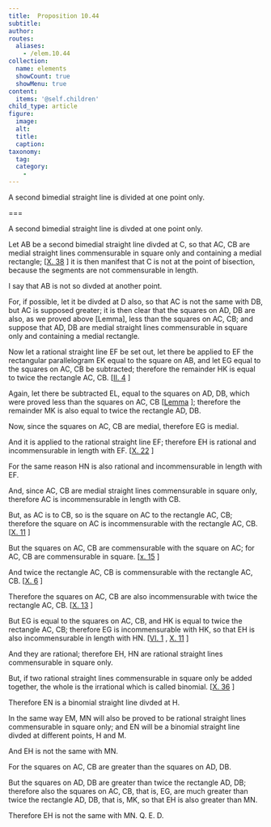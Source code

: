 ```yaml
---
title:  Proposition 10.44
subtitle: 
author:
routes:
  aliases:
    - /elem.10.44
collection:
  name: elements
  showCount: true
  showMenu: true
content:
  items: '@self.children'
child_type: article
figure:
  image:
  alt:
  title:
  caption:
taxonomy:
  tag:
  category:
    - 
---
```


<p><hi rend="ital">A second bimedial straight line is divided at one point only</hi>. </p>

===

<p><span class="ital">A second bimedial straight line is divded at one point only</span>. </p>

<p>Let <span class="ital">AB</span> be a second bimedial straight line divded at <span class="ital">C</span>, so that <span class="ital">AC</span>, <span class="ital">CB</span> are medial straight lines commensurable in square only and containing a medial rectangle; [<a href="/elem.10.38">X. 38</a>
] it is then manifest that <span class="ital">C</span> is not at the point of bisection, because the segments are not commensurable in length. </p>

<p>I say that <span class="ital">AB</span> is not so divded at another point. 
      </p>

<p>For, if possible, let it be divded at <span class="ital">D</span> also, so that <span class="ital">AC</span> is not the same with <span class="ital">DB</span>, but <span class="ital">AC</span> is supposed greater; it is then clear that the squares on <span class="ital">AD</span>, <span class="ital">DB</span> are also, as we proved above [Lemma], less than the squares on <span class="ital">AC</span>, <span class="ital">CB</span>; and suppose that <span class="ital">AD</span>, <span class="ital">DB</span> are medial straight lines commensurable in square only and containing a medial rectangle. </p>

<p>Now let a rational straight line <span class="ital">EF</span> be set out, let there be applied to <span class="ital">EF</span> the rectangular parallelogram <span class="ital">EK</span> equal to the square on <span class="ital">AB</span>, and let <span class="ital">EG</span> equal to the squares on <span class="ital">AC</span>, <span class="ital">CB</span> be subtracted; therefore the remainder <span class="ital">HK</span> is equal to twice the rectangle <span class="ital">AC</span>, <span class="ital">CB</span>. [<a href="/elem.2.4">II. 4</a>
] </p>

<p>Again, let there be subtracted <span class="ital">EL</span>, equal to the squares on <span class="ital">AD</span>, <span class="ital">DB</span>, which were proved less than the squares on <span class="ital">AC</span>, <span class="ital">CB</span> [<a href="/elem.10.41.l.1">Lemma</a>
]; <pb n="96"/>therefore the remainder <span class="ital">MK</span> is also equal to twice the rectangle <span class="ital">AD</span>, <span class="ital">DB</span>. </p>

<p>Now, since the squares on <span class="ital">AC</span>, <span class="ital">CB</span> are medial, therefore <span class="ital">EG</span> is medial. </p>

<p>And it is applied to the rational straight line <span class="ital">EF</span>; therefore <span class="ital">EH</span> is rational and incommensurable in length with <span class="ital">EF</span>. [<a href="/elem.10.22">X. 22</a>
] </p>

<p>For the same reason <span class="ital">HN</span> is also rational and incommensurable in length with <span class="ital">EF</span>. </p>

<p>And, since <span class="ital">AC</span>, <span class="ital">CB</span> are medial straight lines commensurable in square only, therefore <span class="ital">AC</span> is incommensurable in length with <span class="ital">CB</span>. </p>

<p>But, as <span class="ital">AC</span> is to <span class="ital">CB</span>, so is the square on <span class="ital">AC</span> to the rectangle <span class="ital">AC</span>, <span class="ital">CB</span>; therefore the square on <span class="ital">AC</span> is incommensurable with the rectangle <span class="ital">AC</span>, <span class="ital">CB</span>. [<a href="/elem.10.11">X. 11</a>
] </p>

<p>But the squares on <span class="ital">AC</span>, <span class="ital">CB</span> are commensurable with the square on <span class="ital">AC</span>; for <span class="ital">AC</span>, <span class="ital">CB</span> are commensurable in square. [<a href="/elem.10.15">x. 15</a>
] </p>

<p>And twice the rectangle <span class="ital">AC</span>, <span class="ital">CB</span> is commensurable with the rectangle <span class="ital">AC</span>, <span class="ital">CB</span>. [<a href="/elem.10.6">X. 6</a>
] </p>

<p>Therefore the squares on <span class="ital">AC</span>, <span class="ital">CB</span> are also incommensurable with twice the rectangle <span class="ital">AC</span>, <span class="ital">CB</span>. [<a href="/elem.10.13">X. 13</a>
] </p>

<p>But <span class="ital">EG</span> is equal to the squares on <span class="ital">AC</span>, <span class="ital">CB</span>, and <span class="ital">HK</span> is equal to twice the rectangle <span class="ital">AC</span>, <span class="ital">CB</span>; therefore <span class="ital">EG</span> is incommensurable with <span class="ital">HK</span>, so that <span class="ital">EH</span> is also incommensurable in length with <span class="ital">HN</span>. [<a href="/elem.6.1">VI. 1</a>
, <a href="/elem.10.11">X. 11</a>
] </p>

<p>And they are rational; therefore <span class="ital">EH</span>, <span class="ital">HN</span> are rational straight lines commensurable in square only. </p>

<p>But, if two rational straight lines commensurable in square only be added together, the whole is the irrational which is called binomial. [<a href="/elem.10.36">X. 36</a>
] </p>

<p>Therefore <span class="ital">EN</span> is a binomial straight line divded at <span class="ital">H</span>. </p>

<p>In the same way <span class="ital">EM</span>, <span class="ital">MN</span> will also be proved to be rational straight lines commensurable in square only; and <span class="ital">EN</span> will be a binomial straight line divded at different points, <span class="ital">H</span> and <span class="ital">M</span>. <pb n="97"/></p>

<p>And <span class="ital">EH</span> is not the same with <span class="ital">MN</span>. </p>

<p>For the squares on <span class="ital">AC</span>, <span class="ital">CB</span> are greater than the squares on <span class="ital">AD</span>, <span class="ital">DB</span>. </p>

<p>But the squares on <span class="ital">AD</span>, <span class="ital">DB</span> are greater than twice the rectangle <span class="ital">AD</span>, <span class="ital">DB</span>; therefore also the squares on <span class="ital">AC</span>, <span class="ital">CB</span>, that is, <span class="ital">EG</span>, are much greater than twice the rectangle <span class="ital">AD</span>, <span class="ital">DB</span>, that is, <span class="ital">MK</span>, so that <span class="ital">EH</span> is also greater than <span class="ital">MN</span>. </p>

<p>Therefore <span class="ital">EH</span> is not the same with <span class="ital">MN</span>. Q. E. D.</p>
